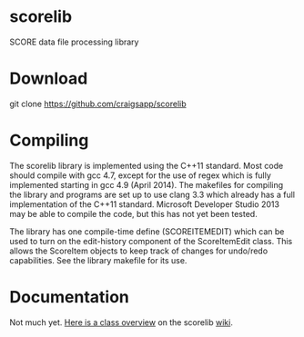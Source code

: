 scorelib
========

SCORE data file processing library


Download
========
  git clone https://github.com/craigsapp/scorelib


Compiling
=========

The scorelib library is implemented using the C++11 standard.  Most code should compile with gcc 4.7, except for the use of regex which is fully implemented starting in gcc 4.9 (April 2014).  The makefiles for compiling the library and programs are set up to use clang 3.3 which already has a full implementation of the C++11 standard.  Microsoft Developer Studio 2013 may be able to compile the code, but this has not yet been tested.

The library has one compile-time define (SCOREITEMEDIT) which can be used to turn on the edit-history component of the ScoreItemEdit class.  This allows the ScoreItem objects to keep track of changes for undo/redo capabilities.  See the library makefile for its use.  


Documentation
=============

Not much yet.  [Here is a class overview](https://github.com/craigsapp/scorelib/wiki/Class-Hierarchy-Overview "Scorelib class overview") on the scorelib [wiki](https://github.com/craigsapp/scorelib/wiki).



